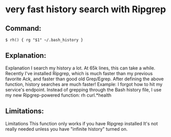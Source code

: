 # very fast history search with Ripgrep

## Command:
```
$ rh() { rg "$1" ~/.bash_history }
```

## Explanation:
Explanation
I search my history a lot. At 65k lines, this can take a while.  Recently I've installed Ripgrep, which is much faster than my previous favorite Ack, and faster than good old Grep/Egrep.
After defining the above function, history searches are much faster!
Example: I forgot how to hit my service's endpoint. Instead of grepping through the Bash history file, I use my new Ripgrep-powered function:
rh curl.*health

## Limitations:
Limitations
This function only works if you have Ripgrep installed
It's not really needed unless you have "infinite history" turned on.

